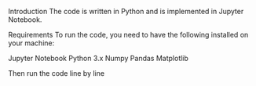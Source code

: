 Introduction
The code is written in Python and is implemented in Jupyter Notebook.

Requirements
To run the code, you need to have the following installed on your machine:

Jupyter Notebook
Python 3.x
Numpy
Pandas
Matplotlib

Then run the code line by line
